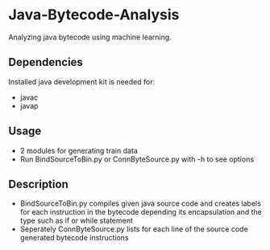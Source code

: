 # Java-Bytecode-Analysis
Analyzing java bytecode using machine learning.

## Dependencies
Installed java development kit is needed for:
- javac
- javap

## Usage
- 2 modules for generating train data
- Run BindSourceToBin.py or ConnByteSource.py with -h to see options

## Description
- BindSourceToBin.py compiles given java source code and creates labels for each instruction in the bytecode depending its encapsulation and the type such as if or while statement
- Seperately ConnByteSource.py lists for each line of the source code generated bytecode instructions